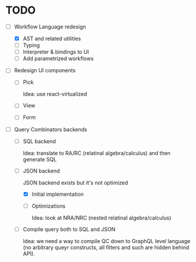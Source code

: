 # TODO

- [ ] Workflow Language redesign

  - [x] AST and related utilities
  - [ ] Typing
  - [ ] Interpreter & bindings to UI
  - [ ] Add parametrized workflows

- [ ] Redesign UI components
  - [ ] Pick

    Idea: use react-virtualized

  - [ ] View
  - [ ] Form

- [ ] Query Combinators backends

  - [ ] SQL backend

    Idea: translate to RA/RC (relatinal algebra/calculus) and then generate SQL

  - [ ] JSON backend

    JSON backend exists but it's not optimized

    - [x] Initial implementation

    - [ ] Optimizations

      Idea: look at NRA/NRC (nested relatinal algebra/calculus)

  - [ ] Compile query both to SQL and JSON

      Idea: we need a way to compile QC down to GraphQL level language (no
      arbitrary queyr constructs, all filters and such are hidden behind API).

